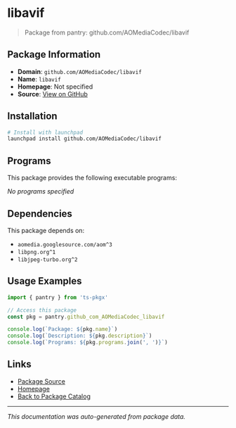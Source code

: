 # libavif

> Package from pantry: github.com/AOMediaCodec/libavif

## Package Information

- **Domain**: `github.com/AOMediaCodec/libavif`
- **Name**: `libavif`
- **Homepage**: Not specified
- **Source**: [View on GitHub](https://github.com/pkgxdev/pantry/tree/main/projects/github.com/AOMediaCodec/libavif/package.yml)

## Installation

```bash
# Install with launchpad
launchpad install github.com/AOMediaCodec/libavif
```

## Programs

This package provides the following executable programs:

*No programs specified*

## Dependencies

This package depends on:

- `aomedia.googlesource.com/aom^3`
- `libpng.org^1`
- `libjpeg-turbo.org^2`

## Usage Examples

```typescript
import { pantry } from 'ts-pkgx'

// Access this package
const pkg = pantry.github_com_AOMediaCodec_libavif

console.log(`Package: ${pkg.name}`)
console.log(`Description: ${pkg.description}`)
console.log(`Programs: ${pkg.programs.join(', ')}`)
```

## Links

- [Package Source](https://github.com/pkgxdev/pantry/tree/main/projects/github.com/AOMediaCodec/libavif/package.yml)
- [Homepage](#)
- [Back to Package Catalog](../package-catalog.md)

---

*This documentation was auto-generated from package data.*
